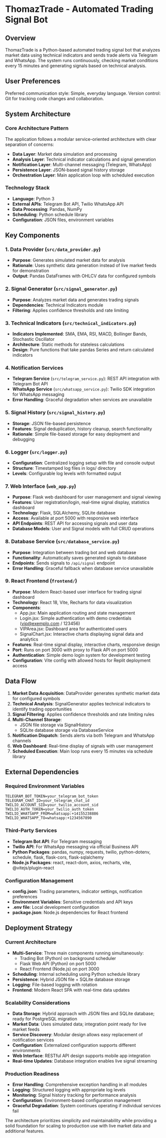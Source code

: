 # ThomazTrade - Automated Trading Signal Bot

## Overview

ThomazTrade is a Python-based automated trading signal bot that analyzes market data using technical indicators and sends trade alerts via Telegram and WhatsApp. The system runs continuously, checking market conditions every 15 minutes and generating signals based on technical analysis.

## User Preferences

Preferred communication style: Simple, everyday language.
Version control: Git for tracking code changes and collaboration.

## System Architecture

### Core Architecture Pattern
The application follows a modular service-oriented architecture with clear separation of concerns:

- **Data Layer**: Market data simulation and processing
- **Analysis Layer**: Technical indicator calculations and signal generation
- **Notification Layer**: Multi-channel messaging (Telegram, WhatsApp)
- **Persistence Layer**: JSON-based signal history storage
- **Orchestration Layer**: Main application loop with scheduled execution

### Technology Stack
- **Language**: Python 3
- **External APIs**: Telegram Bot API, Twilio WhatsApp API
- **Data Processing**: Pandas, NumPy
- **Scheduling**: Python schedule library
- **Configuration**: JSON files, environment variables

## Key Components

### 1. Data Provider (`src/data_provider.py`)
- **Purpose**: Generates simulated market data for analysis
- **Rationale**: Uses synthetic data generation instead of live market feeds for demonstration
- **Output**: Pandas DataFrames with OHLCV data for configured symbols

### 2. Signal Generator (`src/signal_generator.py`)
- **Purpose**: Analyzes market data and generates trading signals
- **Dependencies**: Technical Indicators module
- **Filtering**: Applies confidence thresholds and rate limiting

### 3. Technical Indicators (`src/technical_indicators.py`)
- **Indicators Implemented**: SMA, EMA, RSI, MACD, Bollinger Bands, Stochastic Oscillator
- **Architecture**: Static methods for stateless calculations
- **Design**: Pure functions that take pandas Series and return calculated indicators

### 4. Notification Services
- **Telegram Service** (`src/telegram_service.py`): REST API integration with Telegram Bot API
- **WhatsApp Service** (`src/whatsapp_service.py`): Twilio SDK integration for WhatsApp messaging
- **Error Handling**: Graceful degradation when services are unavailable

### 5. Signal History (`src/signal_history.py`)
- **Storage**: JSON file-based persistence
- **Features**: Signal deduplication, history cleanup, search functionality
- **Rationale**: Simple file-based storage for easy deployment and debugging

### 6. Logger (`src/logger.py`)
- **Configuration**: Centralized logging setup with file and console output
- **Structure**: Timestamped log files in logs/ directory
- **Levels**: Configurable log levels with formatted output

### 7. Web Interface (`web_app.py`)
- **Purpose**: Flask web dashboard for user management and signal viewing
- **Features**: User registration/login, real-time signal display, statistics dashboard
- **Technology**: Flask, SQLAlchemy, SQLite database
- **Access**: Available at port 5000 with responsive web interface
- **API Endpoints**: REST API for accessing signals and user data
- **Database Models**: User and Signal models with full CRUD operations

### 8. Database Service (`src/database_service.py`)
- **Purpose**: Integration between trading bot and web database
- **Functionality**: Automatically saves generated signals to database
- **Endpoints**: Sends signals to `/api/signal` endpoint
- **Error Handling**: Graceful fallback when database service unavailable

### 9. React Frontend (`frontend/`)
- **Purpose**: Modern React-based user interface for trading signal dashboard
- **Technology**: React 18, Vite, Recharts for data visualization
- **Components**: 
  - App.jsx: Main application routing and state management
  - Login.jsx: Simple authentication with demo credentials (vip@exemplo.com / 123456)
  - VIPArea.jsx: Dashboard area for authenticated users
  - SignalChart.jsx: Interactive charts displaying signal data and analytics
- **Features**: Real-time signal display, interactive charts, responsive design
- **Port**: Runs on port 3000 with proxy to Flask API on port 5000
- **Authentication**: Simple demo login system for development testing
- **Configuration**: Vite config with allowed hosts for Replit deployment access

## Data Flow

1. **Market Data Acquisition**: DataProvider generates synthetic market data for configured symbols
2. **Technical Analysis**: SignalGenerator applies technical indicators to identify trading opportunities
3. **Signal Filtering**: Applies confidence thresholds and rate limiting rules
4. **Multi-Channel Storage**: 
   - JSON file storage via SignalHistory
   - SQLite database storage via DatabaseService
5. **Notification Dispatch**: Sends alerts via both Telegram and WhatsApp channels
6. **Web Dashboard**: Real-time display of signals with user management
7. **Scheduled Execution**: Main loop runs every 15 minutes via schedule library

## External Dependencies

### Required Environment Variables
```
TELEGRAM_BOT_TOKEN=your_telegram_bot_token
TELEGRAM_CHAT_ID=your_telegram_chat_id
TWILIO_ACCOUNT_SID=your_twilio_account_sid
TWILIO_AUTH_TOKEN=your_twilio_auth_token
TWILIO_WHATSAPP_FROM=whatsapp:+14155238886
TWILIO_WHATSAPP_TO=whatsapp:+1234567890
```

### Third-Party Services
- **Telegram Bot API**: For Telegram messaging
- **Twilio API**: For WhatsApp messaging via official Business API
- **Python Packages**: pandas, numpy, requests, twilio, python-dotenv, schedule, flask, flask-cors, flask-sqlalchemy
- **Node.js Packages**: react, react-dom, axios, recharts, vite, @vitejs/plugin-react

### Configuration Management
- **config.json**: Trading parameters, indicator settings, notification preferences
- **Environment Variables**: Sensitive credentials and API keys
- **.env file**: Local development configuration
- **package.json**: Node.js dependencies for React frontend

## Deployment Strategy

### Current Architecture
- **Multi-Service**: Three main components running simultaneously:
  - Trading Bot (Python) on background scheduler
  - Flask Web API (Python) on port 5000  
  - React Frontend (Node.js) on port 3000
- **Scheduling**: Internal scheduling using Python schedule library
- **Persistence**: Hybrid JSON file + SQLite database storage
- **Logging**: File-based logging with rotation
- **Frontend**: Modern React SPA with real-time data updates

### Scalability Considerations
- **Data Storage**: Hybrid approach with JSON files and SQLite database; ready for PostgreSQL migration
- **Market Data**: Uses simulated data; integration point ready for live market feeds
- **Service Discovery**: Modular design allows easy replacement of notification services
- **Configuration**: Externalized configuration supports different environments
- **Web Interface**: RESTful API design supports mobile app integration
- **Real-time Updates**: Database integration enables live signal streaming

### Production Readiness
- **Error Handling**: Comprehensive exception handling in all modules
- **Logging**: Structured logging with appropriate log levels
- **Monitoring**: Signal history tracking for performance analysis
- **Configuration**: Environment-based configuration management
- **Graceful Degradation**: System continues operating if individual services fail

The architecture prioritizes simplicity and maintainability while providing a solid foundation for scaling to production use with live market data and additional features.